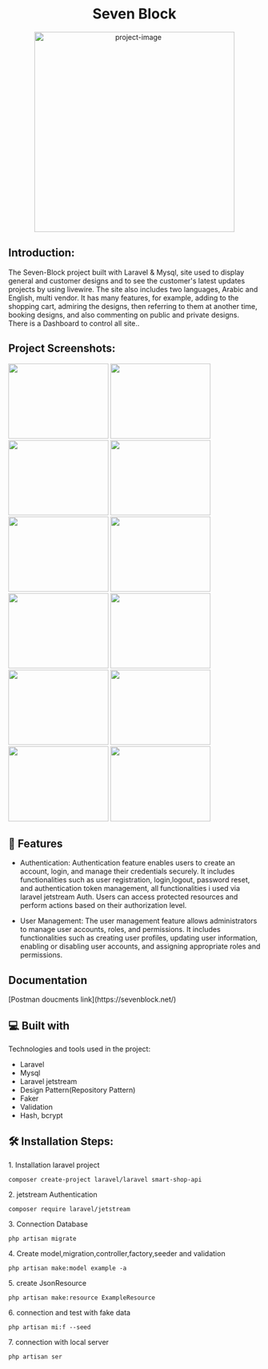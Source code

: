 <h1 align="center" id="title">Seven Block</span></h1>

<p align="center"><img src="https://github.com/yousifheikal/Seven-Block/assets/96316936/ac774a27-9b84-4d77-974a-e4c8593646df" alt="project-image" width="400"></p>

<h2>Introduction:</h2>
<p id="description">The Seven-Block project built with Laravel & Mysql, site used to display general and customer
designs and to see the customer's latest updates projects by
using livewire. The site also includes two languages,
Arabic and English, multi vendor. It has many features, for example,
adding to the shopping cart, admiring the designs,
then referring to them at another time, booking
designs, and also commenting on public and private
designs. There is a Dashboard to control all site..</p>

<h2>Project Screenshots:</h2>

<img src="https://github.com/yousifheikal/Seven-Block/assets/96316936/7ac64bb6-f425-4bd2-bc9b-9391f46ef1fc" width="200" height="150/">
<img src="https://github.com/yousifheikal/Seven-Block/assets/96316936/2b976c04-39a4-44fa-a2a3-a98c63b85674" width="200" height="150/">
<img src="https://github.com/yousifheikal/Seven-Block/assets/96316936/739e5468-ea0b-42c2-a1bc-11d3cb6b0165" width="200" height="150/">
<img src="https://github.com/yousifheikal/Seven-Block/assets/96316936/73c7d455-c84a-4e19-ba8f-30b7bdd8aa7f" width="200" height="150/">

<img src="https://github.com/yousifheikal/Seven-Block/assets/96316936/92c603ed-1164-4d12-bbd1-7a62b29f034f" width="200" height="150/">
<img src="https://github.com/yousifheikal/Seven-Block/assets/96316936/ea7e3822-17af-42d8-85f5-a187827eef02" width="200" height="150/">
<img src="https://github.com/yousifheikal/Seven-Block/assets/96316936/680349b4-70ee-4e5a-afac-eecfd9569466" width="200" height="150/">
<img src="https://github.com/yousifheikal/Seven-Block/assets/96316936/47516970-91a7-4ba9-8ed9-e287ac80a6f2" width="200" height="150/">
<img src="https://github.com/yousifheikal/Seven-Block/assets/96316936/b2f4152f-bc72-4d31-8579-2af354367770" width="200" height="150/">
<img src="https://github.com/yousifheikal/Seven-Block/assets/96316936/a094bd58-c9e7-49f7-98fb-ee7eb811c16a" width="200" height="150/">
<img src="https://github.com/yousifheikal/Seven-Block/assets/96316936/b65b7172-ef41-4845-9b6b-2252e34fc0f0" width="200" height="150/">
<img src="https://github.com/yousifheikal/Seven-Block/assets/96316936/3a0ac8c8-c906-457c-b8a6-ac3851a49cc4" width="200" height="150/">


<h2>🧐 Features</h2>

* Authentication: Authentication feature enables users to create an account, login, and manage their credentials securely. It includes functionalities such as user registration, login,logout, password reset, and authentication token management, all functionalities i used via laravel jetstream Auth. Users can access protected resources and perform actions based on their authorization level.

* User Management: The user management feature allows administrators to manage user accounts, roles, and permissions. It includes functionalities such as creating user profiles, updating user information, enabling or disabling user accounts, and assigning appropriate roles and permissions.


<h2> Documentation</h2>
[Postman doucments link](https://sevenblock.net/)

<h2>💻 Built with</h2>

Technologies and tools used in the project:

*   Laravel 
*   Mysql
*   Laravel jetstream
*   Design Pattern(Repository Pattern)
*   Faker
*   Validation
*   Hash, bcrypt

<h2>🛠️ Installation Steps:</h2>

<p>1. Installation laravel project</p>

```
composer create-project laravel/laravel smart-shop-api
```

<p>2. jetstream Authentication </p>

```
composer require laravel/jetstream

```

<p>3. Connection Database</p>

```
php artisan migrate
```

<p>4. Create model,migration,controller,factory,seeder and validation</p>

```
php artisan make:model example -a
```

<p>5. create JsonResource</p>

```
php artisan make:resource ExampleResource
```

<p>6. connection and test with fake data</p>

```
php artisan mi:f --seed
```

<p>7. connection with local server</p>

```
php artisan ser
```
